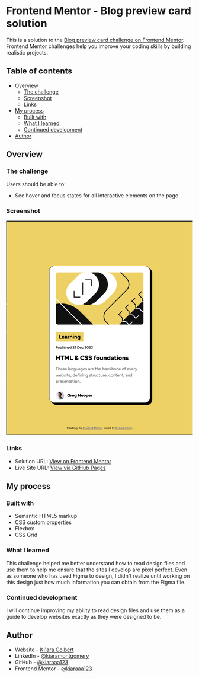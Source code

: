 # Frontend Mentor - Blog preview card solution

This is a solution to the [Blog preview card challenge on Frontend Mentor](https://www.frontendmentor.io/challenges/blog-preview-card-ckPaj01IcS). Frontend Mentor challenges help you improve your coding skills by building realistic projects. 

## Table of contents

- [Overview](#overview)
  - [The challenge](#the-challenge)
  - [Screenshot](#screenshot)
  - [Links](#links)
- [My process](#my-process)
  - [Built with](#built-with)
  - [What I learned](#what-i-learned)
  - [Continued development](#continued-development)
- [Author](#author)


## Overview

### The challenge

Users should be able to:

- See hover and focus states for all interactive elements on the page


### Screenshot

![](./assets/images/screenshot.png)


### Links

- Solution URL: [View on Frontend Mentor]([https://your-solution-url.com](https://www.frontendmentor.io/solutions/blog-preview-html-css-KdE1vQXuj_))
- Live Site URL: [View via GitHub Pages]([https://your-live-site-url.com](https://kiaraaa123.github.io/blog-preview-frontend-mentor/))


## My process

### Built with

- Semantic HTML5 markup
- CSS custom properties
- Flexbox
- CSS Grid


### What I learned

This challenge helped me better understand how to read design files and use them to help me ensure that the sites I develop are pixel perfect. Even as someone who has used Figma to design, I didn't realize until working on this design just how much information you can obtain from the Figma file.


### Continued development

I will continue improving my ability to read design files and use them as a guide to develop websites exactly as they were designed to be.


## Author

- Website - [Ki'ara Colbert](https://www.kiaracolbert.com)
- LinkedIn - [@kiaramontgomery](https://www.linkedin.com/in/kiaramontgomery/)
- GitHub - [@kiaraaa123](https://github.com/kiaraaa123)
- Frontend Mentor - [@kiaraaa123](https://www.frontendmentor.io/profile/kiaraaa123)
